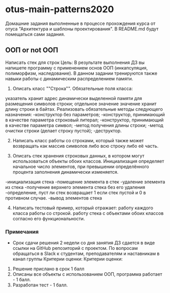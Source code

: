 # otus-main-patterns2020
Домашние задания выполненные в процессе прохождения курса от отуса "Архитектура и шаблоны проектирования". В README.md будут помещаться сами задания.

## ООП or not ООП 
Написать стек для строк
Цель: В результате выполнения ДЗ вы напишете программу с применением основ ООП (инкапсуляция, полиморфизм, наследование). В данном задании тренируются также навыки работы с динамическим распределением памяти.
1. Описать класс ""Строка"". Обязательные поля класса:

указатель хранит адрес динамически выделенной памяти для размещения символов строки;
отдельное значение значение хранит длину строки в байтах.
Реализовать обязательные методы следующего назначения:
-конструктор без параметров;
-конструктор, принимающий в качестве параметра строковый литерал;
-конструктор, принимающий в качестве параметра символ;
-метод получения длины строки;
-метод очистки строки (делает строку пустой);
-деструктор.

2. Написать класс работы со строками, который также может возвращать как массив символов либо всю строку либо её часть.

3. Описать стек хранения строковых данных, в котором могут использоваться объекты обоих классов. Инициализация определяет начальное число элементов, при превышении определённого процента заполнения динамически изменяется.

-инициализация стека
-помещение элемента в стек
-удаление элемента из стека
-получение верхнего элемента стека без его удаления
-определение, пуст ли стек возвращает 1 если стек пустой и 0 в противном случае.
-вывод элементов стека

4. Написать тестовый пример, который отражает:
работу каждого класса работы со строкой.
работу стека с объектами обоих классов согласно его функциональности.


### Примечания
* Срок сдачи решения 2 недели со дня занятия
ДЗ сдается в виде ссылки на GitHub репозиторий с проектом.
По вопросам обращаться в Slack к студентам, преподавателям и наставникам в канал группы
Критерии оценки: Критерии оценки:
1. Решение прислано в срок 1 балл
2. Описаны все объекты с использованием ООП, программа работает - 1 балл.
3. Разработан тест - 1 балл.